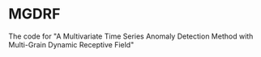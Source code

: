 # MGDRF
The code for "A Multivariate Time Series Anomaly Detection Method with Multi-Grain Dynamic Receptive Field"
